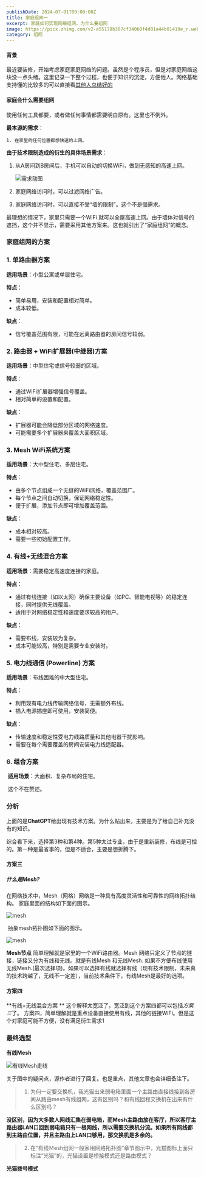 ```yaml
---
publishDate: 2024-07-01T00:00:00Z
title: 家庭组网一
excerpt: 家庭如何实现网络组网，为什么要组网
image: https://picx.zhimg.com/v2-a55178b387cf34060f4d81a44b01419e_r.webp?source=172ae18b&consumer=ZHI_MENG
category: 组网
---
```


####  背景

最近要装修，开始考虑家庭家庭网络的问题。虽然是个程序员，但是对家庭网络这块没一点头绪。这里记录一下整个过程，也便于知识的沉淀，方便他人。网络基础支持懂的比较多的可以直接看[其他人总结好的](https://baijiahao.baidu.com/s?id=1717126317769724716&wfr=spider&for=pc)

#### 家庭会什么需要组网

使用任何工具都要，或者做任何事情都需要明白原有。这里也不例外。

**最本源的需求**：

 	1. 在家里的任何位置都想快速的上网。

**由于技术限制造成的衍生的具体场景需求**：

 1. 从A房间到B房间后，手机可以自动的切换WiFi，做到无感知的高速上网。

    ![需求动图](https://pic.rmb.bdstatic.com/bjh/news/92b30b439704a5fb86838d3edd3b1126.gif)

 2. 家庭网络访问时，可以过滤网络广告。

 3. 家庭网络访问时，可以直接不受“墙的限制”。这个不是强需求。

最理想的情况下，家里只需要一个WiFi 就可以全屋高速上网。由于墙体对信号的遮挡，这个并不显示，需要采用其他方案来。这也就引出了“家庭组网”的概念。

### 家庭组网的方案

### 1. 单路由器方案

**适用场景**：小型公寓或单层住宅。

**特点**：

- 简单易用，安装和配置相对简单。
- 成本较低。

**缺点**：

- 信号覆盖范围有限，可能在远离路由器的房间信号较弱。

### 2. 路由器 + WiFi扩展器(中继器)方案

**适用场景**：中型住宅或信号较弱的区域。

**特点**：

- 通过WiFi扩展器增强信号覆盖。
- 相对简单的设置和配置。

**缺点**：

- 扩展器可能会降低部分区域的网络速度。
- 可能需要多个扩展器来覆盖大面积区域。

### 3. Mesh WiFi系统方案

**适用场景**：大中型住宅、多层住宅。

**特点**：

- 由多个节点组成一个无缝的WiFi网络，覆盖范围广。
- 每个节点之间自动切换，保证网络稳定性。
- 便于扩展，添加节点即可增加覆盖范围。

**缺点**：

- 成本相对较高。
- 需要一些初始配置工作。

### 4. 有线+无线混合方案

**适用场景**：需要稳定高速度连接的家庭。

**特点**：

- 通过有线连接（如以太网）确保主要设备（如PC、智能电视等）的稳定连接，同时提供无线覆盖。
- 适用于对网络稳定性和速度要求较高的用户。

**缺点**：

- 需要布线，安装较为复杂。
- 成本可能较高，特别是需要专业安装时。

### 5. 电力线通信 (Powerline) 方案

**适用场景**：布线困难的中大型住宅。

**特点**：

- 利用现有电力线传输网络信号，无需额外布线。
- 插入电源插座即可使用，安装简便。

**缺点**：

- 传输速度和稳定性受电力线路质量和其他电器干扰影响。
- 需要在每个需要覆盖的房间安装电力线适配器。

### 6. 组合方案

​	**适用场景**：大面积、复杂布局的住宅。

​	这个不在赘述。

### 分析 

上面的是**ChatGPT**给出现有技术方案。为什么贴出来，主要是为了给自己补充没有的知识。

综合看下来，选择第3种和第4种。第5种太过专业，由于是重新装修，布线是可控的。第一种是最省事的，但是不适合，主要是想折腾下。 

#### 方案三

 ##### 什么是Mesh?

在网络技术中，Mesh（网格）网络是一种具有高度灵活性和可靠性的网络拓扑结构。 家庭里面的结构如下面的图示。

![mesh](https://picx.zhimg.com/v2-0fd9d36b0dd673a971150babbcff7486_r.webp?source=172ae18b&consumer=ZHI_MENG)

​	抽象mesh拓扑图如下面的图示。

![mesh](https://pics7.baidu.com/feed/377adab44aed2e73a5237ed918bcd78285d6fa40.jpeg@f_auto?token=051a5354570bcdd2dda10057cd7a9ae8)

**Mesh节点** 简单理解就是家里的一个WiFi路由器。Mesh 网络只定义了节点的链接，链接又分为有线和无线。就是有线Mesh 和无线Mesh.  如果不方便布线使用无线Mesh.(最次选择项)。如果可以选择有线就选择有线（现有技术限制，未来真的技术跨越了，无线不一定差），当前技术条件下，有线Mesh是最好的选项。

#### 方案四

 **有线+无线混合方案 ** 这个解释太宽泛了，宽泛到这个方案四都可以包括*方案三*了。 方案四，简单理解就是重点设备直接使用有线，其他的链接WiFi。但是这个对家庭可能不方便，没有满足衍生需求1

### 最终选型

**有线Mesh**

![有线Mesh走线](https://pic4.zhimg.com/v2-fde8d190378cfd6ce5d0f5239f8d3e6f_b.webp?consumer=ZHI_MENG)

  关于图中的疑问点，源作者进行了回复。也是重点，其他文章也会详细备注下。

> 1.  为何一定要交换机，我光猫出来弱电箱里面一个主路由直接线接到各房间从路由mesh有线组网，这有区别吗？和有线回程交换机在出来有什么区别吗？

  **没区别，因为大多数人网线汇集在弱电箱，而Mesh主路由放在客厅，所以客厅主路由器LAN口回到弱电箱只有一根网线，所以需要交换机分流。如果所有网线都到主路由位置，并且主路由上LAN口够用，那交换机是多余的。**

> 2. 在“有线Ｍesh组网一般家用网络拓扑图”章节图示中，光猫图标上面只标注“光猫”的，光猫设置是桥接模式还是路由模式？

**光猫拨号模式**
